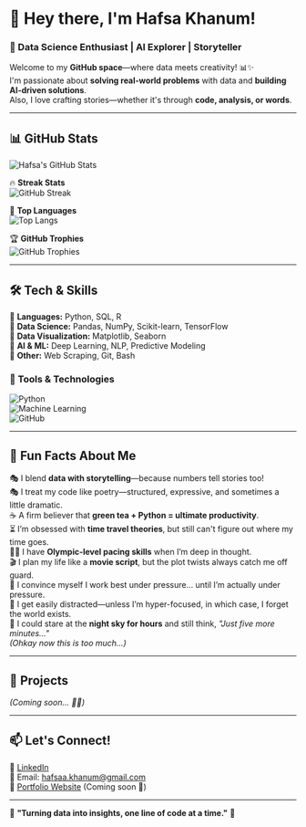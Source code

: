 # 👋 Hey there, I'm Hafsa Khanum!  
### 🚀 Data Science Enthusiast | AI Explorer | Storyteller  

Welcome to my **GitHub space**—where data meets creativity! 📊✨  
I'm passionate about **solving real-world problems** with data and **building AI-driven solutions**.  
Also, I love crafting stories—whether it's through **code, analysis, or words**.  

---

## 📊 GitHub Stats  
![Hafsa's GitHub Stats](https://github-readme-stats.vercel.app/api?username=h-khanum&show_icons=true&theme=radical)  

🔥 **Streak Stats**  
![GitHub Streak](https://streak-stats.demolab.com/?user=h-khanum&theme=radical)  

🌟 **Top Languages**  
![Top Langs](https://github-readme-stats.vercel.app/api/top-langs/?username=h-khanum&layout=compact&theme=radical)  

🏆 **GitHub Trophies**  
![GitHub Trophies](https://github-profile-trophy.vercel.app/?username=h-khanum&theme=radical)  

---

## 🛠️ Tech & Skills  
🔹 **Languages:** Python, SQL, R  
🔹 **Data Science:** Pandas, NumPy, Scikit-learn, TensorFlow  
🔹 **Data Visualization:** Matplotlib, Seaborn  
🔹 **AI & ML:** Deep Learning, NLP, Predictive Modeling  
🔹 **Other:** Web Scraping, Git, Bash  

### 🚀 Tools & Technologies  
![Python](https://img.shields.io/badge/Python-FFD43B?style=for-the-badge&logo=python&logoColor=blue)  
![Machine Learning](https://img.shields.io/badge/Machine%20Learning-%23f88909?style=for-the-badge&logo=tensorflow&logoColor=white)  
![GitHub](https://img.shields.io/badge/GitHub-%23181717?style=for-the-badge&logo=github&logoColor=white)  

---

## 🌟 Fun Facts About Me  
🎭 I blend **data with storytelling**—because numbers tell stories too!  
🎭 I treat my code like poetry—structured, expressive, and sometimes a little dramatic.  
☕ A firm believer that **green tea + Python = ultimate productivity**.  
⏳ I’m obsessed with **time travel theories**, but still can't figure out where my time goes.  
🚶‍♀️ I have **Olympic-level pacing skills** when I’m deep in thought.  
🎬 I plan my life like a **movie script**, but the plot twists always catch me off guard.  
📅 I convince myself I work best under pressure… until I’m actually under pressure.  
🧩 I get easily distracted—unless I’m hyper-focused, in which case, I forget the world exists.  
🌌 I could stare at the **night sky for hours** and still think, *"Just five more minutes…"*  
*(Ohkay now this is too much...)*  

---

## 📌 Projects  
*(Coming soon... 👀✨)*  

---

## 📫 Let's Connect!  
💼 [LinkedIn](https://linkedin.com/in/h-khanum)  
📩 Email: hafsaa.khanum@gmail.com  
📌 [Portfolio Website](https://h-khanum.github.io) (Coming soon 🚀)  

---

🔹 **"Turning data into insights, one line of code at a time."** 🔹  
